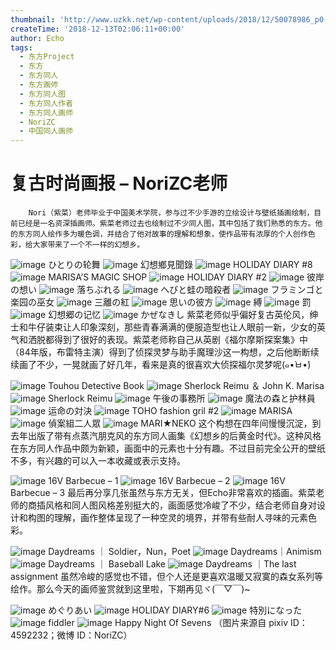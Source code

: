 ```yaml
---
thumbnail: 'http://www.uzkk.net/wp-content/uploads/2018/12/50078986_p0-825x510.jpg'
createTime: '2018-12-13T02:06:11+00:00'
author: Echo
tags:
  - 东方Project
  - 东方
  - 东方同人
  - 东方画师
  - 东方同人图
  - 东方同人作者
  - 东方同人画师
  - NoriZC
  - 中国同人画师
---
```


# 复古时尚画报 – NoriZC老师

		Nori（紫菜）老师毕业于中国美术学院，参与过不少手游的立绘设计与壁纸插画绘制，目前已经是一名资深插画师。紫菜老师过去也绘制过不少同人图，其中包括了我们熟悉的东方。他的东方同人绘作多为暖色调，并结合了他对故事的理解和想象，使作品带有浓厚的个人创作色彩，给大家带来了一个不一样的幻想乡。

![image](http://www.uzkk.net/wp-content/uploads/2018/12/50078986_p0-1024x694.jpg)
ひとりの轮舞
![image](http://www.uzkk.net/wp-content/uploads/2018/12/50981359_p0-1024x744.jpg)
幻想鄉見聞錄
![image](http://www.uzkk.net/wp-content/uploads/2018/12/51103160_p0-724x1024.jpg)
HOLIDAY DIARY #8
![image](http://www.uzkk.net/wp-content/uploads/2018/12/52592292_p0-724x1024.jpg)
MARISA’S MAGIC SHOP
![image](http://www.uzkk.net/wp-content/uploads/2018/12/49705985_p0-710x1024.jpg)
HOLIDAY DIARY #2
![image](http://www.uzkk.net/wp-content/uploads/2018/12/49440705_p0-1024x586.jpg)
彼岸の想い
![image](http://www.uzkk.net/wp-content/uploads/2018/12/47526648_p0-724x1024.jpg)
落ちぶれる
![image](http://www.uzkk.net/wp-content/uploads/2018/12/47304851_p0-1024x678.jpg)
へびと蛙の暗殺者
![image](http://www.uzkk.net/wp-content/uploads/2018/12/47192972_p0-1024x679.jpg)
フラミンゴと楽园の巫女
![image](http://www.uzkk.net/wp-content/uploads/2018/12/44524895_p0-1024x724.jpg)
三離の紅
![image](http://www.uzkk.net/wp-content/uploads/2018/12/45524534_p0-1024x549.jpg)
思いの彼方
![image](http://www.uzkk.net/wp-content/uploads/2018/12/45381991_p0-673x1024.jpg)
縛
![image](http://www.uzkk.net/wp-content/uploads/2018/12/44697006_p0-1024x737.jpg)
罰
![image](http://www.uzkk.net/wp-content/uploads/2018/12/45940734_p0-685x1024.jpg)
幻想郷の记忆
![image](http://www.uzkk.net/wp-content/uploads/2018/12/44785963_p0-543x1024.jpg)
かぜなきし
紫菜老师似乎偏好复古英伦风，绅士和牛仔装束让人印象深刻，那些青春满满的便服造型也让人眼前一新，少女的英气和洒脱都得到了很好的表现。紫菜老师称自己从英剧《福尔摩斯探案集》中（84年版，布雷特主演）得到了侦探灵梦与助手魔理沙这一构想，之后他断断续续画了不少，一晃就画了好几年，看来是真的很喜欢大侦探福尔灵梦呢(๑•̀ㅂ•́)

![image](http://www.uzkk.net/wp-content/uploads/2018/12/61351810_p0-1024x600.jpg)
Touhou Detective Book
![image](http://www.uzkk.net/wp-content/uploads/2018/12/48106585_p0-1024x638.jpg)
Sherlock Reimu ＆ John K. Marisa
![image](http://www.uzkk.net/wp-content/uploads/2018/12/44947713_p0-724x1024.jpg)
Sherlock Reimu
![image](http://www.uzkk.net/wp-content/uploads/2018/12/42682951_p0-1024x617.jpg)
午後の事務所
![image](http://www.uzkk.net/wp-content/uploads/2018/12/47083601_p0-1024x679.jpg)
魔法の森と护林員
![image](http://www.uzkk.net/wp-content/uploads/2018/12/40379590_p0-1024x724.jpg)
运命の対決
![image](http://www.uzkk.net/wp-content/uploads/2018/12/45337270_p0-701x1024.jpg)
TOHO fashion gril #2
![image](http://www.uzkk.net/wp-content/uploads/2018/12/45219429_p0-724x1024.jpg)
MARISA
![image](http://www.uzkk.net/wp-content/uploads/2018/12/43803304_p0-1024x724.jpg)
偵案組二人眾
![image](http://www.uzkk.net/wp-content/uploads/2018/12/44927962_p0-723x1024.jpg)
MARI★NEKO
这个构想在四年间慢慢沉淀，到去年出版了带有点蒸汽朋克风的东方同人画集《幻想乡的后黄金时代》。这种风格在东方同人作品中颇为新颖，画面中的元素也十分有趣。不过目前完全公开的壁纸不多，有兴趣的可以入一本收藏或表示支持。

![image](http://www.uzkk.net/wp-content/uploads/2018/12/62406619_p0-1024x576.jpg)
16V Barbecue – 1
![image](http://www.uzkk.net/wp-content/uploads/2018/12/62406619_p1-1024x650.jpg)
16V Barbecue – 2
![image](http://www.uzkk.net/wp-content/uploads/2018/12/70d7f9eagy1fl56tuycqfj21kw4n67wl-348x1024.jpg)
16V Barbecue – 3
最后再分享几张虽然与东方无关，但Echo非常喜欢的插画。紫菜老师的商插风格和同人图风格差别挺大的，画面感觉冷峻了不少，结合老师自身对设计和构图的理解，画作整体呈现了一种空灵的境界，并带有些耐人寻味的元素色彩。

![image](http://www.uzkk.net/wp-content/uploads/2018/12/69371385_p0-1024x486.jpg)
Daydreams ｜ Soldier，Nun，Poet
![image](http://www.uzkk.net/wp-content/uploads/2018/12/70132840_p0-745x1024.jpg)
Daydreams｜Animism
![image](http://www.uzkk.net/wp-content/uploads/2018/12/68455044_p0-745x1024.jpg)
Daydreams ｜ Baseball Lake
![image](http://www.uzkk.net/wp-content/uploads/2018/12/69045782_p0-745x1024.jpg)
Daydreams ｜The last assignment
虽然冷峻的感觉也不错，但个人还是更喜欢温暖又寂寞的森女系列等绘作。那么今天的画师鉴赏就到这里啦，下期再见ヾ(￣▽￣)~

![image](http://www.uzkk.net/wp-content/uploads/2018/12/48638618_p0-1024x638.jpg)
めぐりあい
![image](http://www.uzkk.net/wp-content/uploads/2018/12/51881772_p0-724x1024.jpg)
HOLIDAY DIARY#6
![image](http://www.uzkk.net/wp-content/uploads/2018/12/63435655_p0-1024x551.jpg)
特別になった
![image](http://www.uzkk.net/wp-content/uploads/2018/12/46332536_p0-1024x593.jpg)
fiddler
![image](http://www.uzkk.net/wp-content/uploads/2018/12/45075251_p0-1024x701.jpg)
Happy Night Of Sevens
（图片来源自 pixiv ID：4592232；微博 ID：NoriZC）
